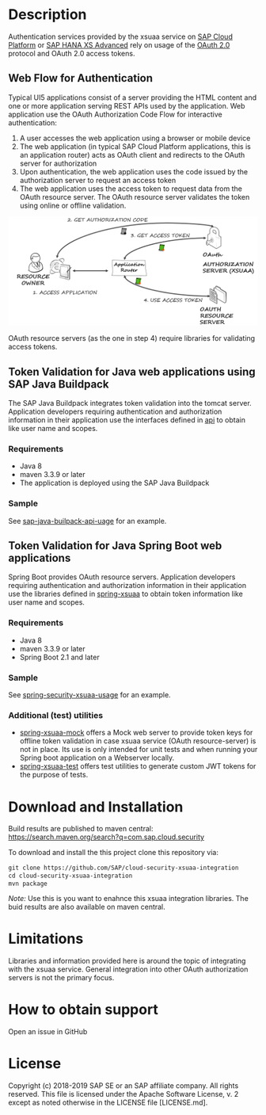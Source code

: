 # Description
Authentication services provided by the xsuaa service on [SAP Cloud Platform](https://cloudplatform.sap.com) or [SAP HANA XS Advanced](https://help.sap.com/viewer/4505d0bdaf4948449b7f7379d24d0f0d/2.0.00/en-US) rely on usage of the [OAuth 2.0](https://oauth.net) protocol and OAuth 2.0 access tokens.

## Web Flow for Authentication
Typical UI5 applications consist of a server providing the HTML content and one or more application serving REST APIs used by the application. Web application use the OAuth Authorization Code Flow for interactive authentication:
1. A user accesses the web application using a browser or mobile device
1. The web application (in typical SAP Cloud Platform applications, this is an application router) acts as OAuth client and redirects to the OAuth server for authorization
1. Upon authentication, the web application uses the code issued by the authorization server to request an access token
1. The web application uses the access token to request data from the OAuth resource server. The OAuth resource server validates the token using online or offline validation.

![OAuth 2.0 Authorization code flow](./images/oauth.png)

OAuth resource servers (as the one in step 4) require libraries for validating access tokens.

## Token Validation for Java web applications using SAP Java Buildpack
The SAP Java Buildpack integrates token validation into the tomcat server. Application developers requiring authentication and authorization information in their application use the interfaces defined in [api](./api) to obtain like user name and scopes.

### Requirements
- Java 8
- maven 3.3.9 or later
- The application is deployed using the SAP Java Buildpack

### Sample
See [sap-java-builpack-api-uage](samples/sap-java-buildpack-api-usage) for an example.

## Token Validation for Java Spring Boot web applications
Spring Boot provides OAuth resource servers. Application developers requiring authentication and authorization information in their application use the libraries defined in [spring-xsuaa](./spring-xsuaa) to obtain token information like user name and scopes.

### Requirements
- Java 8
- maven 3.3.9 or later
- Spring Boot 2.1 and later

### Sample
See [spring-security-xsuaa-usage](samples/spring-security-xsuaa-usage) for an example.

### Additional (test) utilities
- [spring-xsuaa-mock](./spring-xsuaa-mock) offers a Mock web server to provide token keys for offline token validation in case xsuaa service (OAuth resource-server) is not in place. Its use is only intended for unit tests and when running your Spring boot application on a Webserver locally.
- [spring-xsuaa-test](./spring-xsuaa-test) offers test utilities to generate custom JWT tokens for the purpose of tests.

# Download and Installation
Build results are published to maven central: https://search.maven.org/search?q=com.sap.cloud.security 

To download and install the this project clone this repository via:
```
git clone https://github.com/SAP/cloud-security-xsuaa-integration
cd cloud-security-xsuaa-integration
mvn package
```
*Note:* Use this is you want to enahnce this xsuaa integration libraries. The buid results are also available on maven central. 

# Limitations
Libraries and information provided here is around the topic of integrating with the xsuaa service. General integration into other OAuth authorization servers is not the primary focus.

# How to obtain support
Open an issue in GitHub

# License
Copyright (c) 2018-2019 SAP SE or an SAP affiliate company. All rights reserved.
This file is licensed under the Apache Software License, v. 2 except as noted otherwise in the LICENSE file [LICENSE.md].
